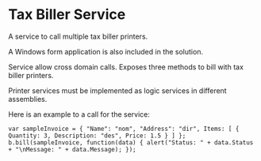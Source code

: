 Tax Biller Service
================

A service to call multiple tax biller printers.

A Windows form application is also included in the solution.

Service allow cross domain calls. Exposes three methods to bill with tax biller printers.

Printer services must be implemented as logic services in different assemblies.


Here is an example to a call for the service:

`var sampleInvoice = { "Name": "nom", "Address": "dir", Items: [ { Quantity: 3, Description: "des", Price: 1.5 } ] };`
`b.bill(sampleInvoice, function(data) { alert("Status: " + data.Status + "\nMessage: " + data.Message); });`